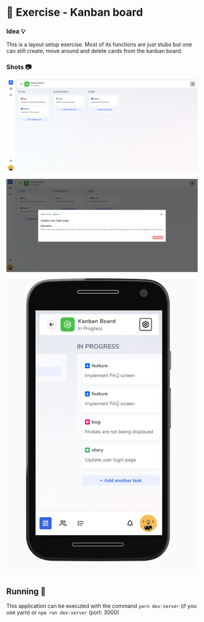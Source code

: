 # 📝 Exercise - Kanban board

### Idea 💡

This is a layout setup exercise. Most of its functions are just stubs but one can still create, move around and delete cards from the kanban board.

### Shots 📷

![github-small](./images/shot1.png)

![github-small](./images/shot2.png)

![github-small](./images/shot3.png)

## Running 🚀

This application can be executed with the command `yarn dev:server` (if you use yarn) or `npm run dev:server` (port: 3000)
